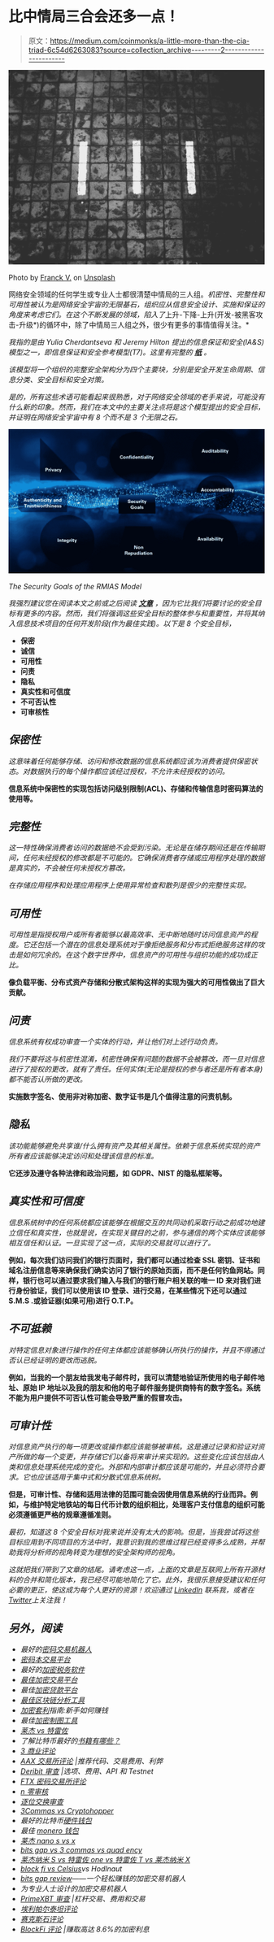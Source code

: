 # 比中情局三合会还多一点！

> 原文：<https://medium.com/coinmonks/a-little-more-than-the-cia-triad-6c54d6263083?source=collection_archive---------2----------------------->

![](img/51edef837d42ac523570bf1ce076a3fc.png)

Photo by [Franck V.](https://unsplash.com/@franckinjapan?utm_source=medium&utm_medium=referral) on [Unsplash](https://unsplash.com?utm_source=medium&utm_medium=referral)

网络安全领域的任何学生或专业人士都很清楚中情局的三人组。*机密性、完整性和可用性被认为是网络安全宇宙的无限基石，组织应从信息安全设计、实施和保证的角度来考虑它们。在这个不断发展的领域，陷入了*上升-下降-上升(开发-被黑客攻击-升级*)的循环中，除了中情局三人组之外，很少有更多的事情值得关注。*

*我指的是由 Yulia Cherdantseva 和 Jeremy Hilton 提出的信息保证和安全(IA&S)模型之一，即信息保证和安全参考模型(T7)。这里有完整的 [**纸**](http://users.cs.cf.ac.uk/Y.V.Cherdantseva/RMIAS.pdf) 。*

*该模型将一个组织的完整安全架构分为四个主要块，分别是安全开发生命周期、信息分类、安全目标和安全对策。*

*是的，所有这些术语可能看起来很熟悉，对于网络安全领域的老手来说，可能没有什么新的印象。然而，我们在本文中的主要关注点将是这个模型提出的安全目标，并证明在网络安全宇宙中有 8 个而不是 3 个无限之石。*

*![](img/46123109880361d2b96fe992fc58b977.png)*

*The Security Goals of the RMIAS Model*

*我强烈建议您在阅读本文之前或之后阅读 [**文章**](http://users.cs.cf.ac.uk/Y.V.Cherdantseva/RMIAS.pdf) ，因为它比我们将要讨论的安全目标有更多的内容。然而，我们将强调这些安全目标的整体参与和重要性，并将其纳入信息技术项目的任何开发阶段(作为最佳实践)。以下是 8 个安全目标，*

*   **保密**
*   **诚信**
*   **可用性**
*   **问责**
*   **隐私**
*   **真实性和可信度**
*   **不可否认性**
*   **可审核性**

## ***保密性***

*这意味着任何能够存储、访问和修改数据的信息系统都应该为消费者提供保密状态。对数据执行的每个操作都应该经过授权，不允许未经授权的访问。*

**信息系统中保密性的实现包括访问级别限制(ACL)、存储和传输信息时密码算法的使用等。**

## ***完整性***

*这一特性确保消费者访问的数据绝不会受到污染。无论是在储存期间还是在传输期间，任何未经授权的修改都是不可能的。它确保消费者存储或应用程序处理的数据是真实的，不会被任何未授权方篡改。*

*在存储应用程序和处理应用程序上使用异常检查和散列是很少的完整性实现。*

## ***可用性***

*可用性是指授权用户或所有者能够以最高效率、无中断地随时访问信息资产的程度。它还包括一个潜在的信息处理系统对于像拒绝服务和分布式拒绝服务这样的攻击是如何冗余的。在这个数字世界中，信息资产的可用性与组织功能的成功成正比。*

**像负载平衡、分布式资产存储和分散式架构这样的实现为强大的可用性做出了巨大贡献。**

## ***问责***

*信息系统有权成功审查一个实体的行动，并让他们对上述行动负责。*

*我们不要将这与机密性混淆，机密性确保有问题的数据不会被篡改，而一旦对信息进行了授权的更改，就有了责任。任何实体(无论是授权的参与者还是所有者本身)都不能否认所做的更改。*

**实施数字签名、使用非对称加密、数字证书是几个值得注意的问责机制。**

## ***隐私***

*该功能能够避免共享谁/什么拥有资产及其相关属性。依赖于信息系统实现的资产所有者应该能够决定访问和处理该信息的标准。*

**它还涉及遵守各种法律和政治问题，如 GDPR、NIST 的隐私框架等。**

## ***真实性和可信度***

*信息系统树中的任何系统都应该能够在根据交互的共同动机采取行动之前成功地建立信任和真实性，也就是说，在实现关键目的之前，参与通信的两个实体应该能够相互信任和认证。一旦实现了这一点，实际的交易就可以进行了。*

**例如，每次我们访问我们的银行页面时，我们都可以通过检查 SSL 密钥、证书和域名注册信息等来确保我们确实访问了银行的原始页面，而不是任何钓鱼网站。同样，银行也可以通过要求我们输入与我们的银行账户相关联的唯一 ID 来对我们进行身份验证，我们可以使用该 ID 登录、进行交易，在某些情况下还可以通过 S.M.S .或验证器(如果可用)进行 O.T.P。**

## ***不可抵赖***

*对特定信息对象进行操作的任何主体都应该能够确认所执行的操作，并且不得通过否认已经证明的更改而逃脱。*

**例如，当我的一个朋友给我发电子邮件时，我可以清楚地验证所使用的电子邮件地址、原始 IP 地址以及我的朋友和他的电子邮件服务提供商特有的数字签名。系统不能为用户提供不可否认性可能会导致严重的假冒攻击。**

## ***可审计性***

*对信息资产执行的每一项更改或操作都应该能够被审核。这是通过记录和验证对资产所做的每一个变更，并存储它们以备将来审计来实现的。这些变化应该包括由人类和信息处理系统完成的变化。外部和内部审计都应该是可能的，并且必须符合要求。它也应该适用于集中式和分散式信息系统树。*

**但是，可审计性、存储和适用法律的范围可能会因使用信息系统的行业而异。例如，与维护特定地铁站的每日代币计数的组织相比，处理客户支付信息的组织可能必须遵循更严格的规章遵循准则。**

*最初，知道这 8 个安全目标对我来说并没有太大的影响。但是，当我尝试将这些目标应用到不同项目的方法中时，我意识到我的思维过程已经变得多么成熟，并帮助我将分析师的视角转变为理想的安全架构师的视角。*

*这就把我们带到了文章的结尾。请考虑这一点，上面的文章是互联网上所有开源材料的合并和简化版本，我已经尽可能地简化了它。此外，我很乐意接受建议和任何必要的更正，使这成为每个人更好的资源！欢迎通过 [*LinkedIn*](https://www.linkedin.com/in/raja-s-35565157) *联系我，或者在*[*Twitter*](https://twitter.com/ratz66)*上关注我！**

## *另外，阅读*

*   *最好的[密码交易机器人](/coinmonks/crypto-trading-bot-c2ffce8acb2a)*
*   *[密码本交易平台](/coinmonks/top-10-crypto-copy-trading-platforms-for-beginners-d0c37c7d698c)*
*   *最好的[加密税务软件](/coinmonks/best-crypto-tax-tool-for-my-money-72d4b430816b)*
*   *[最佳加密交易平台](/coinmonks/the-best-crypto-trading-platforms-in-2020-the-definitive-guide-updated-c72f8b874555)*
*   *最佳[加密贷款平台](/coinmonks/top-5-crypto-lending-platforms-in-2020-that-you-need-to-know-a1b675cec3fa)*
*   *[最佳区块链分析工具](https://bitquery.io/blog/best-blockchain-analysis-tools-and-software)*
*   *[加密套利](/coinmonks/crypto-arbitrage-guide-how-to-make-money-as-a-beginner-62bfe5c868f6)指南:新手如何赚钱*
*   *最佳[加密制图工具](/coinmonks/what-are-the-best-charting-platforms-for-cryptocurrency-trading-85aade584d80)*
*   *[莱杰 vs 特雷佐](/coinmonks/ledger-vs-trezor-best-hardware-wallet-to-secure-cryptocurrency-22c7a3fd391e)*
*   *了解比特币最好的[书籍有哪些？](/coinmonks/what-are-the-best-books-to-learn-bitcoin-409aeb9aff4b)*
*   *[3 商业评论](/coinmonks/3commas-review-an-excellent-crypto-trading-bot-2020-1313a58bec92)*
*   *[AAX 交易所评论](/coinmonks/aax-exchange-review-2021-67c5ea09330c) |推荐代码、交易费用、利弊*
*   *[Deribit 审查](/coinmonks/deribit-review-options-fees-apis-and-testnet-2ca16c4bbdb2) |选项、费用、API 和 Testnet*
*   *[FTX 密码交易所评论](/coinmonks/ftx-crypto-exchange-review-53664ac1198f)*
*   *[n 零审核](/coinmonks/ngrave-zero-review-c465cf8307fc)*
*   *[逐位交换审查](/coinmonks/bybit-exchange-review-dbd570019b71)*
*   *[3Commas vs Cryptohopper](/coinmonks/cryptohopper-vs-3commas-vs-shrimpy-a2c16095b8fe)*
*   *最好的比特币[硬件钱包](/coinmonks/the-best-cryptocurrency-hardware-wallets-of-2020-e28b1c124069?source=friends_link&sk=324dd9ff8556ab578d71e7ad7658ad7c)*
*   *最佳 [monero 钱包](https://blog.coincodecap.com/best-monero-wallets)*
*   *[莱杰 nano s vs x](https://blog.coincodecap.com/ledger-nano-s-vs-x)*
*   *[bits gap vs 3 commas vs quad ency](https://blog.coincodecap.com/bitsgap-3commas-quadency)*
*   *[莱杰纳米 S vs 特雷佐 one vs 特雷佐 T vs 莱杰纳米 X](https://blog.coincodecap.com/ledger-nano-s-vs-trezor-one-ledger-nano-x-trezor-t)*
*   *[block fi vs Celsius](/coinmonks/blockfi-vs-celsius-vs-hodlnaut-8a1cc8c26630)vs Hodlnaut*
*   *[bits gap review](/coinmonks/bitsgap-review-a-crypto-trading-bot-that-makes-easy-money-a5d88a336df2)——一个轻松赚钱的加密交易机器人*
*   *为专业人士设计的加密交易机器人*
*   *[PrimeXBT 审查](/coinmonks/primexbt-review-88e0815be858) |杠杆交易、费用和交易*
*   *[埃利帕尔泰坦评论](/coinmonks/ellipal-titan-review-85e9071dd029)*
*   *[赛克斯石评论](https://blog.coincodecap.com/secux-stone-hardware-wallet-review)*
*   *[BlockFi 评论](/coinmonks/blockfi-review-53096053c097) |赚取高达 8.6%的加密利息*